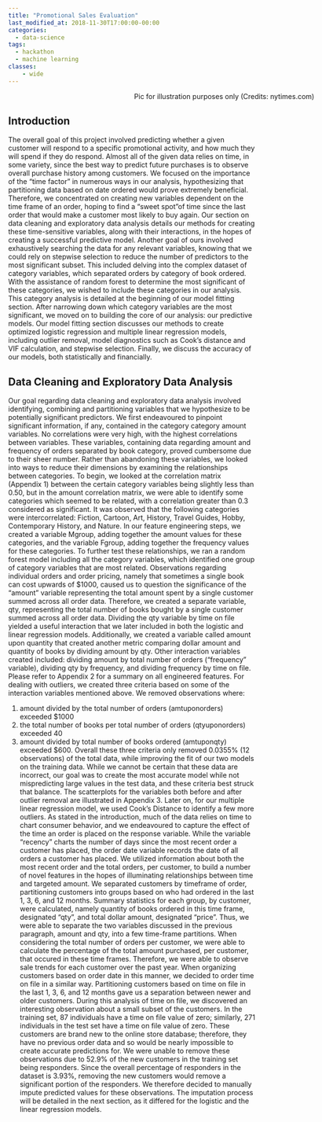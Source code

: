 ```yaml
---
title: "Promotional Sales Evaluation"
last_modified_at: 2018-11-30T17:00:00-00:00
categories:
  - data-science
tags:
  - hackathon
  - machine learning
classes:
    - wide
---
```


<style>
figcaption {
  text-align: center;
}
</style>

<figure style="width: 800px" class="align-center">
  <img src="{{ site.url }}{{ site.baseurl }}/assets/images/bookstore/bookstore.jpg" alt="">
  <figcaption class="align-center">Pic for illustration purposes only (Credits: nytimes.com)
</figcaption>
</figure>

## Introduction

The overall goal of this project involved predicting whether a given customer will respond to a specific promotional activity, and how much they will spend if they do respond. Almost all of the given data relies on time, in some variety, since the best way to predict future purchases is to observe overall purchase history among customers. We focused on the importance of the “time factor” in numerous ways in our analysis, hypothesizing that partitioning data based on date ordered would prove extremely beneficial. Therefore, we concentrated on creating new variables
dependent on the time frame of an order, hoping to find a “sweet spot”of time since the last order that would make a customer most likely to buy again. Our section on data cleaning and
exploratory data analysis details our methods for creating these time-sensitive variables, along with their interactions, in the hopes of creating a successful predictive model.
Another goal of ours involved exhaustively searching the data for any relevant variables,
knowing that we could rely on stepwise selection to reduce the number of predictors to the most significant subset. This included delving into the complex dataset of category variables, which separated orders by category of book ordered. With the assistance of random forest to determine the most significant of these categories, we wished to include these categories in our analysis. This category analysis is detailed at the beginning of our model fitting section. After narrowing down which category variables are the most significant, we moved on to building the core of our analysis: our predictive models. Our model fitting section discusses our methods to create optimized logistic regression and multiple linear regression models, including
outlier removal, model diagnostics such as Cook’s distance and VIF calculation, and stepwise selection. Finally, we discuss the accuracy of our models, both statistically and financially.

## Data Cleaning and Exploratory Data Analysis

Our goal regarding data cleaning and exploratory data analysis involved identifying,
combining and partitioning variables that we hypothesize to be potentially significant predictors.
We first endeavoured to pinpoint significant information, if any, contained in the category
category amount variables. No correlations were very high, with the highest correlations between
variables. These variables, containing data regarding amount and frequency of orders separated
by book category, proved cumbersome due to their sheer number. Rather than abandoning these
variables, we looked into ways to reduce their dimensions by examining the relationships
between categories. To begin, we looked at the correlation matrix (Appendix 1) between the
certain category variables being slightly less than 0.50, but in the amount correlation matrix, we
were able to identify some categories which seemed to be related, with a correlation greater than
0.3 considered as significant. It was observed that the following categories were intercorrelated:
Fiction, Cartoon, Art, History, Travel Guides, Hobby, Contemporary History, and Nature. In our
feature engineering steps, we created a variable Mgroup, adding together the amount values for
these categories, and the variable Fgroup, adding together the frequency values for these
categories. To further test these relationships, we ran a random forest model including all the
category variables, which identified one group of category variables that are most related.
Observations regarding individual orders and order pricing, namely that sometimes a
single book can cost upwards of $1000, caused us to question the significance of the “amount”
variable representing the total amount spent by a single customer summed across all order data.
Therefore, we created a separate variable, qty, representing the total number of books bought by
a single customer summed across all order data. Dividing the qty variable by time on file yielded
a useful interaction that we later included in both the logistic and linear regression models.
Additionally, we created a variable called amount upon quantity that created another metric
comparing dollar amount and quantity of books by dividing amount by qty. Other interaction
variables created included: dividing amount by total number of orders (“frequency” variable),
dividing qty by frequency, and dividing frequency by time on file. Please refer to Appendix 2 for
a summary on all engineered features.
For dealing with outliers, we created three criteria based on some of the interaction
variables mentioned above. We removed observations where:
1. amount divided by the total number of orders (amtuponorders) exceeded $1000
2. the total number of books per total number of orders (qtyuponorders) exceeded 40
3. amount divided by total number of books ordered (amtuponqty) exceeded $600.
Overall these three criteria only removed 0.0355% (12 observations) of the total data, while
improving the fit of our two models on the training data. While we cannot be certain that these
data are incorrect, our goal was to create the most accurate model while not mispredicting large
values in the test data, and these criteria best struck that balance. The scatterplots for the
variables both before and after outlier removal are illustrated in Appendix 3. Later on, for our
multiple linear regression model, we used Cook’s Distance to identify a few more outliers.
As stated in the introduction, much of the data relies on time to chart consumer behavior,
and we endeavoured to capture the effect of the time an order is placed on the response variable.
While the variable “recency” charts the number of days since the most recent order a customer
has placed, the order date variable records the date of all orders a customer has placed. We
utilized information about both the most recent order and the total orders, per customer, to build
a number of novel features in the hopes of illuminating relationships between time and targeted
amount. We separated customers by timeframe of order, partitioning customers into groups
based on who had ordered in the last 1, 3, 6, and 12 months. Summary statistics for each group,
by customer, were calculated, namely quantity of books ordered in this time frame, designated
“qty”, and total dollar amount, designated “price”. Thus, we were able to separate the two
variables discussed in the previous paragraph, amount and qty, into a few time-frame partitions.
When considering the total number of orders per customer, we were able to calculate the
percentage of the total amount purchased, per customer, that occured in these time frames.
Therefore, we were able to observe sale trends for each customer over the past year.
When organizing customers based on order date in this manner, we decided to order time
on file in a similar way. Partitioning customers based on time on file in the last 1, 3, 6, and 12
months gave us a separation between newer and older customers. During this analysis of time on
file, we discovered an interesting observation about a small subset of the customers. In the
training set, 87 individuals have a time on file value of zero; similarly, 271 individuals in the test
set have a time on file value of zero. These customers are brand new to the online store
database; therefore, they have no previous order data and so would be nearly impossible to create
accurate predictions for. We were unable to remove these observations due to 52.9% of the new
customers in the training set being responders. Since the overall percentage of responders in the
dataset is 3.93%, removing the new customers would remove a significant portion of the
responders. We therefore decided to manually impute predicted values for these observations.
The imputation process will be detailed in the next section, as it differed for the logistic and the
linear regression models.